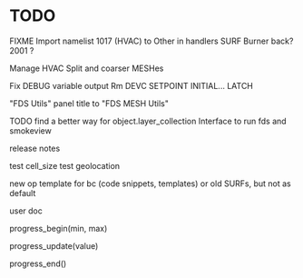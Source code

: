 # TODO

FIXME Import namelist 1017 (HVAC) to Other in handlers
SURF Burner back? 2001 ?

Manage HVAC
Split and coarser MESHes

Fix DEBUG variable output
Rm DEVC SETPOINT INITIAL... LATCH

"FDS Utils" panel title to "FDS MESH Utils"

TODO find a better way for object.layer_collection
Interface to run fds and smokeview

release notes

test cell_size
test geolocation

new op template for bc (code snippets, templates)
or old SURFs, but not as default

user doc

progress_begin(min, max)

progress_update(value)

progress_end()
